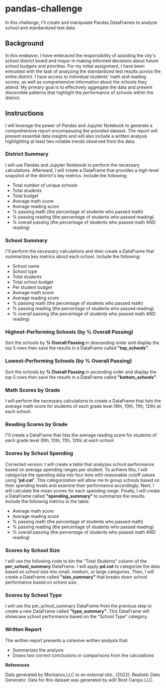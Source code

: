 # pandas-challenge
In this challenge, I'll create and manipulate Pandas DataFrames to analyze school and standardized test data.

## Background
In this endeavor, I have embraced the responsibility of assisting the city's school district board and mayor in making informed decisions about future school budgets and priorities. For my initial assignment, I have been entrusted with the task of analyzing the standardized test results across the entire district. I have access to individual students' math and reading scores, as well as comprehensive information about the schools they attend. My primary goal is to effectively aggregate the data and present discernible patterns that highlight the performance of schools within the district.

## Instructions
I will leverage the power of Pandas and Jupyter Notebook to generate a comprehensive report encompassing the provided dataset. The report will present essential data insights and will also include a written analysis highlighting at least two notable trends observed from the data.

### District Summary
I will use Pandas and Jupyter Notebook to perform the necessary calculations. Afterward, I will create a DataFrame that provides a high-level snapshot of the district's key metrics.
 Include the following:
- Total number of unique schools
- Total students
- Total budget
- Average math score
- Average reading score
- % passing math (the percentage of students who passed math)
- % passing reading (the percentage of students who passed reading)
- % overall passing (the percentage of students who passed math AND reading)

### School Summary
I"ll perform the necessary calculations and then create a DataFrame that summarizes key metrics about each school.
 Include the following:
- School name
- School type
- Total students
- Total school budget
- Per student budget
- Average math score
- Average reading score
- % passing math (the percentage of students who passed math)
- % passing reading (the percentage of students who passed reading)
- % overall passing (the percentage of students who passed math AND reading)

### Highest-Performing Schools (by % Overall Passing)
Sort the schools by **% Overall Passing** in descending order and display the top 5 rows then save the results in a DataFrame called **"top_schools"**.

### Lowest-Performing Schools (by % Overall Passing)
Sort the schools by **% Overall Passing** in ascending order and display the top 5 rows then save the results in a DataFrame called **"bottom_schools"**.

### Math Scores by Grade
I will perform the necessary calculations to create a DataFrame that lists the average math score for students of each grade level (9th, 10th, 11th, 12th) at each school.

### Reading Scores by Grade
I"ll create a DataFrame that lists the average reading score for students of each grade level (9th, 10th, 11th, 12th) at each school.

### Scores by School Spending
Corrected version: I will create a table that analyzes school performance based on average spending ranges per student. To achieve this, I will categorize the spending data into four bins with reasonable cutoff values using **'pd.cut'**. This categorization will allow me to group schools based on their spending levels and examine their performance accordingly. Next, I will calculate the mean scores for each spending range. Finally, I will create a DataFrame called **"spending_summary"** to summarize the results.
Include the following metrics in the table:
- Average math score
- Average reading score
- % passing math (the percentage of students who passed math)
- % passing reading (the percentage of students who passed reading)
- % overall passing (the percentage of students who passed math AND reading)

### Scores by School Size
I will use the following code to bin the "Total Students" column of the **per_school_summary** DataFrame. I will apply **pd.cut** to categorize the data based on school size into small, medium, or large categories.
Then, I will create a DataFrame called **"size_summary"** that breaks down school performance based on school size.

### Scores by School Type
I will use the per_school_summary DataFrame from the previous step to create a new DataFrame called **"type_summary"**. This DataFrame will showcase school performance based on the "School Type" category.

### Written Report
The written report presents a cohesive written analysis that:
- Summarizes the analysis 
- Draws two correct conclusions or comparisons from the calculations 

**References**

Data generated by Mockaroo,LLC to an external site., (2022). Realistic Data Generator. Data for this dataset was generated by edX Boot Camps LLC.
